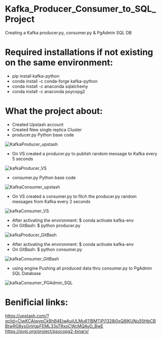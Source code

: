 # Kafka_Producer_Consumer_to_SQL_Project
Creating a Kafka producer.py, consumer.py &amp; PgAdmin SQL DB

# Required installations if not existing on the same environment:
- pip install kafka-python
- conda install -c conda-forge kafka-python 
- conda install -c anaconda sqlalchemy
- conda install -c anaconda psycopg2

# What the project about:
- Created Upstash account
- Created New single replica Cluster
- producer.py Python base code 

![KafkaProducer_upstash](https://github.com/hanydief/Kafka_Producer_Consumer_to_SQL_Project/blob/main/Outputs/KafkaProducer_upstash.png)

- On VS created a producer.py to publish random message to Kafka every 5 seconds

![kafkaProducer_VS](https://github.com/hanydief/Kafka_Producer_Consumer_to_SQL_Project/blob/main/Outputs/kafkaProducer_VS.png)

- consumer.py Python base code 

![KafkaConsumer_upstash](https://github.com/hanydief/Kafka_Producer_Consumer_to_SQL_Project/blob/main/Outputs/KafkaConsumer_upstash.png)

- On VS created a consumer.py to fitch the producer.py random messages from Kafka every 2 seconds

![kafkaConsumer_VS](https://github.com/hanydief/Kafka_Producer_Consumer_to_SQL_Project/blob/main/Outputs/kafkaConsumer_VS.png)

- After activating the environment: $ conda activate kafka-env
- On GitBash: $ python producer.py 

![kafkaProducer_GitBash](https://github.com/hanydief/Kafka_Producer_Consumer_to_SQL_Project/blob/main/Outputs/kafkaProducer_GitBash.png)

- After activating the environment: $ conda activate kafka-env
- On GitBash: $ python consumer.py 

![kafkaConsumer_GitBash](https://github.com/hanydief/Kafka_Producer_Consumer_to_SQL_Project/blob/main/Outputs/kafkaConsumer_GitBash.png)

- using engine Pushing all produced data thru consumer.py to PgAdmin SQL Database

![kafkaConsumer_PGAdmin_SQL](https://github.com/hanydief/Kafka_Producer_Consumer_to_SQL_Project/blob/main/Outputs/kafkaConsumer_PGAdmin_SQL.png)


# Benificial links:
https://upstash.com/?gclid=CjwKCAjwvpCkBhB4EiwAujULMu611BMTjPj1328j0xQ8lKUNu55HbCBBtwRG8ysGnVgpFEML33sTRxoCWcMQAvD_BwE
https://pypi.org/project/psycopg2-binary/
